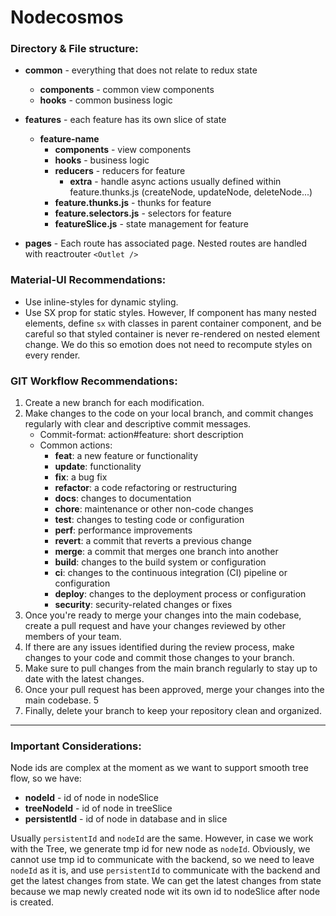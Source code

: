 
# Nodecosmos 

### Directory & File structure: 
*  **common** - everything that does not relate to redux state
   * **components** - common view components
   * **hooks** - common business logic

*  **features** - each feature has its own slice of state
   * **feature-name**
       *  **components** - view components
       *  **hooks** - business logic
       *  **reducers** - reducers for feature
          * **extra** - handle async actions usually defined within feature.thunks.js (createNode, updateNode, deleteNode...)
       *  **feature.thunks.js** - thunks for feature
       *  **feature.selectors.js** - selectors for feature
       *  **featureSlice.js** - state management for feature
*  **pages** - Each route has associated page. Nested routes are handled with reactrouter `<Outlet />`

### Material-UI Recommendations:

* Use inline-styles for dynamic styling.
* Use SX prop for static styles. However, If component has many nested elements, define `sx` 
with classes in parent container component, and be careful so that styled container is never re-rendered 
on nested element change. We do this so emotion does not need to recompute styles on every render.


### GIT Workflow Recommendations:

1) Create a new branch for each modification.
2) Make changes to the code on your local branch, and commit changes regularly with clear and descriptive commit messages.
   * Commit-format: action#feature: short description
   * Common actions:
     * **feat**: a new feature or functionality
     * **update**: functionality
     * **fix**: a bug fix
     * **refactor**: a code refactoring or restructuring
     * **docs**: changes to documentation
     * **chore**: maintenance or other non-code changes
     * **test**: changes to testing code or configuration
     * **perf**: performance improvements
     * **revert**: a commit that reverts a previous change
     * **merge**: a commit that merges one branch into another
     * **build**: changes to the build system or configuration
     * **ci**: changes to the continuous integration (CI) pipeline or configuration
     * **deploy**: changes to the deployment process or configuration
     * **security**: security-related changes or fixes
3) Once you're ready to merge your changes into the main codebase, create a pull request and have your changes reviewed by other members of your team.
4) If there are any issues identified during the review process, make changes to your code and commit those changes to your branch.
5) Make sure to pull changes from the main branch regularly to stay up to date with the latest changes.
6) Once your pull request has been approved, merge your changes into the main codebase. 5
7) Finally, delete your branch to keep your repository clean and organized.
---

### Important Considerations:
Node ids are complex at the moment as we want to support smooth tree flow, so we have:

* **nodeId** - id of node in nodeSlice
* **treeNodeId** - id of node in treeSlice
* **persistentId** - id of node in database and in slice

Usually `persistentId` and `nodeId` are the same. However, in case we work with the Tree, we generate 
tmp id for new node as `nodeId`. Obviously, we cannot use tmp id to communicate with the backend, so we need to leave 
`nodeId` as it is, and use `persistentId` to communicate with the backend and get the latest changes from state.
We can get the latest changes from state because we map newly created node wit its own id to nodeSlice after node is 
created.
